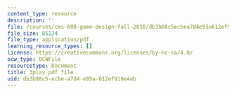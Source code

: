 ```yaml
---
content_type: resource
description: ''
file: /courses/cms-608-game-design-fall-2010/db3b88c5ecbea7d4e95a612ef919e4eb_68555.pdf
file_size: 85124
file_type: application/pdf
learning_resource_types: []
license: https://creativecommons.org/licenses/by-nc-sa/4.0/
ocw_type: OCWFile
resourcetype: Document
title: 3play pdf file
uid: db3b88c5-ecbe-a7d4-e95a-612ef919e4eb
---
```

